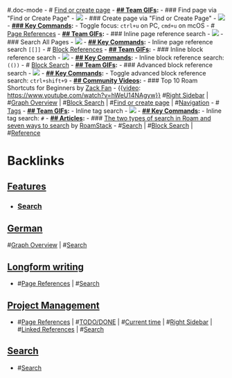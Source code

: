 #.doc-mode
    - # [Find or create page](<Find or create page.md>)
        - **[## Team GIFs](<## Team GIFs.md>):**
            - ### Find page via "Find or Create Page"
            - ![](https://firebasestorage.googleapis.com/v0/b/firescript-577a2.appspot.com/o/imgs%2Fapp%2Fhelp-documentation%2Flh-IodNlTT.gif?alt=media&token=8d5ddd1c-c4cc-4912-bcc5-318d395462a9)
            - ### Create page via "Find or Create Page"
            - ![](https://firebasestorage.googleapis.com/v0/b/firescript-577a2.appspot.com/o/imgs%2Fapp%2Fhelp-documentation%2F7OlfaF5_J5.gif?alt=media&token=3cae6d14-d8f8-4134-b885-f1cc50edbdce)
        - **[### Key Commands](<### Key Commands.md>):**
            - Toggle focus: `ctrl+u` on PC, `cmd+u` on mcOS
    - # [Page References](<Page References.md>)
        - **[## Team GIFs](<## Team GIFs.md>):**
            - ### Inline page reference search
            - ![](https://firebasestorage.googleapis.com/v0/b/firescript-577a2.appspot.com/o/imgs%2Fapp%2Fhelp-documentation%2FvXYh30XhU-.gif?alt=media&token=9975042f-300c-4b27-81c4-e07ce0ae6196)
            - ### Search All Pages
            - ![](https://firebasestorage.googleapis.com/v0/b/firescript-577a2.appspot.com/o/imgs%2Fapp%2Fhelp-documentation%2F1A-BZ0Xz2j.gif?alt=media&token=74a62ead-57bc-401c-ba4f-032fb14c4369)
        - **[## Key Commands](<## Key Commands.md>):**
            - Inline page reference search `[[]]`
    - # [Block References](<Block References.md>)
        - **[## Team GIFs](<## Team GIFs.md>):**
            - ### Inline block reference search
            - ![](https://firebasestorage.googleapis.com/v0/b/firescript-577a2.appspot.com/o/imgs%2Fapp%2Fhelp-documentation%2FkPLiIKpIT6.gif?alt=media&token=49267272-6e36-4d8e-bbbc-ab041a78312b)
        - **[## Key Commands](<## Key Commands.md>):**
            - Inline block reference search: `(())`
    - # [Block Search](<Block Search.md>)
        - **[## Team GIFs](<## Team GIFs.md>):**
            - ### Advanced block reference search
            - ![](https://firebasestorage.googleapis.com/v0/b/firescript-577a2.appspot.com/o/imgs%2Fapp%2Fhelp-documentation%2FKFCQb6TOho.gif?alt=media&token=e6f60942-0f69-40eb-a592-fe7136e21b38)
        - **[## Key Commands](<## Key Commands.md>):**
            - Toggle advanced block reference search: `ctrl+shift+9`
        - **[## Community Videos](<## Community Videos.md>):**
            - ### Top 10 Roam Shortcuts for Beginners by [Zack Fan](<Zack Fan.md>)
                - {{[video](<video.md>): https://www.youtube.com/watch?v=hWeU14NAgyw}}
#[Right Sidebar](<Right Sidebar.md>) | #[Graph Overview](<Graph Overview.md>) | #[Block Search](<Block Search.md>) | #[Find or create page](<Find or create page.md>) | #[Navigation](<Navigation.md>)
    - # [Tags](<Tags.md>)
        - **[## Team GIFs](<## Team GIFs.md>):**
            - Inline tag search
            - ![](https://firebasestorage.googleapis.com/v0/b/firescript-577a2.appspot.com/o/imgs%2Fapp%2Fhelp-documentation%2FNeS2jRFQBv.gif?alt=media&token=274ea456-90e1-4fc6-8221-01c520a7acc8)
        - **[## Key Commands](<## Key Commands.md>):**
            - Inline tag search: `#`
    - **[## Articles](<## Articles.md>):**
        - ### [The two types of search in Roam and seven ways to search](https://roamstack.com/searching-in-roam/) by [RoamStack](<RoamStack.md>)
            - #[Search](<Search.md>) | #[Block Search](<Block Search.md>) | #[Reference](<Reference.md>)

# Backlinks
## [Features](<Features.md>)
- ### [Search]([Search](<Search.md>))

## [German](<German.md>)
#[Graph Overview](<Graph Overview.md>) | #[Search](<Search.md>)

## [Longform writing](<Longform writing.md>)
- #[Page References](<Page References.md>) | #[Search](<Search.md>)

## [Project Management](<Project Management.md>)
- #[Page References](<Page References.md>) | #[TODO/DONE](<TODO/DONE.md>) | #[Current time](<Current time.md>) | #[Right Sidebar](<Right Sidebar.md>) | #[Linked References](<Linked References.md>) | #[Search](<Search.md>)

## [Search](<Search.md>)
- #[Search](<Search.md>)


